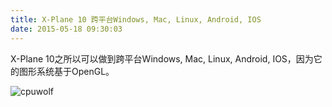 ```yaml
---
title: X-Plane 10 跨平台Windows, Mac, Linux, Android, IOS
date: 2015-05-18 09:30:03
---
```





X-Plane 10之所以可以做到跨平台Windows, Mac, Linux, Android, IOS，因为它的图形系统基于OpenGL。

![cpuwolf](/images/data/attachment/201505/18/172947qq547v0p7akytyyy.jpg)


